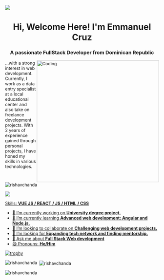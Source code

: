 <img src='https://i.pinimg.com/originals/72/e9/c3/72e9c33f3327bfb2485c80b3188e41fb.gif'>
<h1 align="center">Hi, Welcome Here! I'm Emmanuel Cruz</h1>
<h3 align="center">A passionate FullStack Developer from Dominican Republic</h3>
<img align="right" alt="Coding" width="400" src="https://cdn.dribbble.com/users/1162077/screenshots/3848914/programmer.gif">

...with a strong interest in web development. Currently, I work as a data entry specialist at a local educational center and also take on freelance development projects. With 2 years of experience gained through personal projects, I have honed my skills in various technologies.

<p align="left"> <img src="https://komarev.com/ghpvc/?username=Astro-Boot&label=Profile%20views&color=0e75b6&style=flat" alt="rishavchanda" /> </p>
<p align="left"> <a href="https://instagram.com/javvee.dev" target="blank"><img src="https://img.shields.io/badge/Sígueme%20en%20Instagram-grey?style=for-the-badge&logo=instagram" </p>



Skills: **VUE JS / REACT / JS / HTML / CSS**

- 🔭 I’m currently working on **University degree project.**
- 🌱 I’m currently learning **Advanced web development: Angular and Node.js.**
- 👯 I’m looking to collaborate on **Challenging web development projects.**
- 🤔 I’m looking for **Expanding tech network and finding mentorship.**
- 💬 Ask me about **Full Stack Web development**
- 😄 Pronouns: **He/Him**


[![trophy](https://github-profile-trophy.vercel.app/?username=Astro-Boot)](https://github.com/ryo-ma/github-profile-trophy)

<p><img align="left" src="https://github-readme-stats.vercel.app/api/top-langs?username=Astro-Boot&show_icons=true&locale=en&layout=compact&theme=ambient_gradient" alt="rishavchanda" /></p>

<p>&nbsp;<img align="center" src="https://github-readme-stats.vercel.app/api?username=Astro-Boot&show_icons=true&locale=en&theme=ambient_gradient" alt="rishavchanda" /></p>

<p><img align="left" src="https://github-readme-streak-stats.herokuapp.com/?user=Astro-Boot&&theme=ambient_gradient" alt="rishavchanda" /></p>

